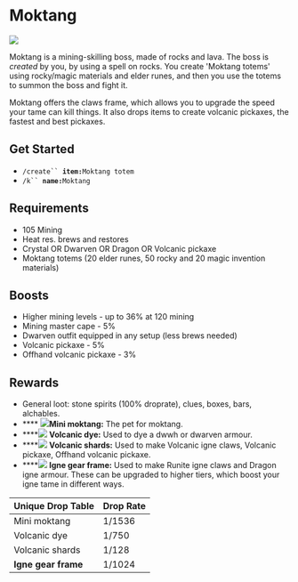 # Moktang

![](../.gitbook/assets/moritz-lacusteanu-golem-fire.jpg)

Moktang is a mining-skilling boss, made of rocks and lava. The boss is _created_ by you, by using a spell on rocks. You create 'Moktang totems' using rocky/magic materials and elder runes, and then you use the totems to summon the boss and fight it.

Moktang offers the claws frame, which allows you to upgrade the speed your tame can kill things. It also drops items to create volcanic pickaxes, the fastest and best pickaxes.

## Get Started

* `/create`` `**`item:`**`Moktang totem`
* `/k`` `**`name:`**`Moktang`

## Requirements

* 105 Mining
* Heat res. brews and restores
* Crystal OR Dwarven OR Dragon OR Volcanic pickaxe
* Moktang totems (20 elder runes, 50 rocky and 20 magic invention materials)

## Boosts

* Higher mining levels - up to 36% at 120 mining
* Mining master cape - 5%
* Dwarven outfit equipped in any setup (less brews needed)
* Volcanic pickaxe - 5%
* Offhand volcanic pickaxe - 3%

## Rewards

* General loot: stone spirits (100% droprate), clues, boxes, bars, alchables.
* \*\*\*\* ![](../.gitbook/assets/52660.png)**Mini moktang:** The pet for moktang.
* \*\*\*\*![](../.gitbook/assets/52672.png) **Volcanic dye:** Used to dye a dwwh or dwarven armour.
* \*\*\*\*![](../.gitbook/assets/52671.png) **Volcanic shards:** Used to make Volcanic igne claws, Volcanic pickaxe, Offhand volcanic pickaxe.
* \*\*\*\*![](../.gitbook/assets/52661.png) **Igne gear frame:** Used to make Runite igne claws and Dragon igne armour. These can be upgraded to higher tiers, which boost your igne tame in different ways.

| **Unique Drop Table** | **Drop Rate** |
| --------------------- | ------------- |
| Mini moktang          | 1/1536        |
| Volcanic dye          | 1/750         |
| Volcanic shards       | 1/128         |
| **Igne gear frame**   | 1/1024        |
